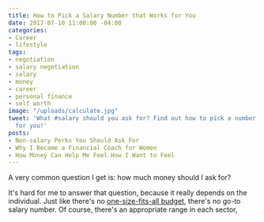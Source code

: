 ```yaml
---
title: How to Pick a Salary Number that Works for You
date: 2017-07-10 11:00:00 -04:00
categories:
- Career
- lifestyle
tags:
- negotiation
- salary negotiation
- salary
- money
- career
- personal finance
- self worth
image: "/uploads/calculate.jpg"
tweet: 'What #salary should you ask for? Find out how to pick a number that works
  for you!'
posts:
- Non-salary Perks You Should Ask For
- Why I Became a Financial Coach for Women
- How Money Can Help Me Feel How I Want to Feel
---
```


A very common question I get is: how much money should I ask for?

It's hard for me to answer that question, because it really depends on the individual. Just like there's no [one-size-fits-all budget](https://www.maggiegermano.com/blog/how-to-create-a-budget-that-works-for-you/), there's no go-to salary number. Of course, there's an appropriate range in each sector, 